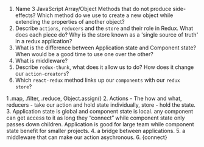 1.  Name 3 JavaScript Array/Object Methods that do not produce side-effects? Which method do we use to create a new object while extending the properties of another object?
1.  Describe `actions`, `reducers` and the `store` and their role in Redux. What does each piece do? Why is the store known as a 'single source of truth' in a redux application?
1.  What is the difference between Application state and Component state? When would be a good time to use one over the other?
1.  What is middleware?
1.  Describe `redux-thunk`, what does it allow us to do? How does it change our `action-creators`?
1.  Which `react-redux` method links up our `components` with our `redux store`?

1 .map, .filter, .reduce, Object.assign()
2. Actions - The how and what, reducers - take our action and hold state individually, store - hold the state.
3. Application state is global and component state is local. any component can get access to it as long they “connect” while component state only passes down children.
Application is good for large team while component state benefit for smaller projects.
4. a bridge between applications.
5. a middleware that can make our action asychronous.
6. {connect}